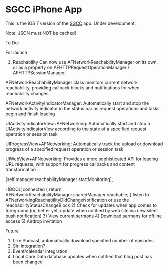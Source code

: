 # SGCC iPhone App

This is the iOS 7 version of the [SGCC](https://itunes.apple.com/us/app/sgcc/id449459787?mt=8) app. Under development.

Note: JSON must NOT be cached!

To Do:

For launch
1) Reachability
Can now use AFNetworkReachabilityManager on its own, or as a property on AFHTTPRequestOperationManager / AFHTTPSessionManager.

AFNetworkReachabilityManager class monitors current network reachability, 
providing callback blocks and notifications for when reachability changes

AFNetworkActivityIndicatorManager: Automatically start and stop the network 
activity indicator in the status bar as request operations and tasks begin and 
finish loading

UIActivityIndicatorView+AFNetworking: Automatically start and stop a
UIActivityIndicatorView according to the state of a specified request
operation or session task

UIProgressView+AFNetworking: Automatically track the upload or download progress 
of a specified request operation or session task

UIWebView+AFNetworking: Provides a more sophisticated API for loading URL 
requests, with support for progress callbacks and content transformation

[self.manager.reachabilityManager startMonitoring]; 

-(BOOL)connected {
    return AFNetworkReachabilityManager.sharedManager.reachable;
}
listen to AFNetworkingReachabilityDidChangeNotification or use the reachabilityStatusChangeBlock
2) Check for updates when app comes to foreground (or, better yet, update when
notified by web site via new silent push notification)
3) View current sermons
4) Download sermons for offline access
5) Airdrop invitation

Future
1) Like Podcast, automatically download specified number of episodes
2) Siri integration?
3) Event/calendar integration
4) Local Core Data database updates when notified that blog post has been
changed